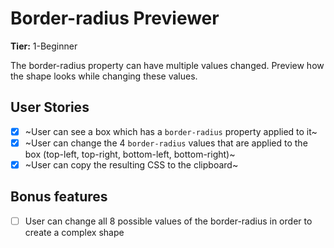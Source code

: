 # Border-radius Previewer

**Tier:** 1-Beginner

The border-radius property can have multiple values changed. Preview how the shape looks while changing these values.

## User Stories

-   [x] ~User can see a box which has a `border-radius` property applied to it~
-   [x] ~User can change the 4 `border-radius` values that are applied to the box (top-left, top-right, bottom-left, bottom-right)~
-   [x] ~User can copy the resulting CSS to the clipboard~

## Bonus features

-   [ ] User can change all 8 possible values of the border-radius in order to create a complex shape
